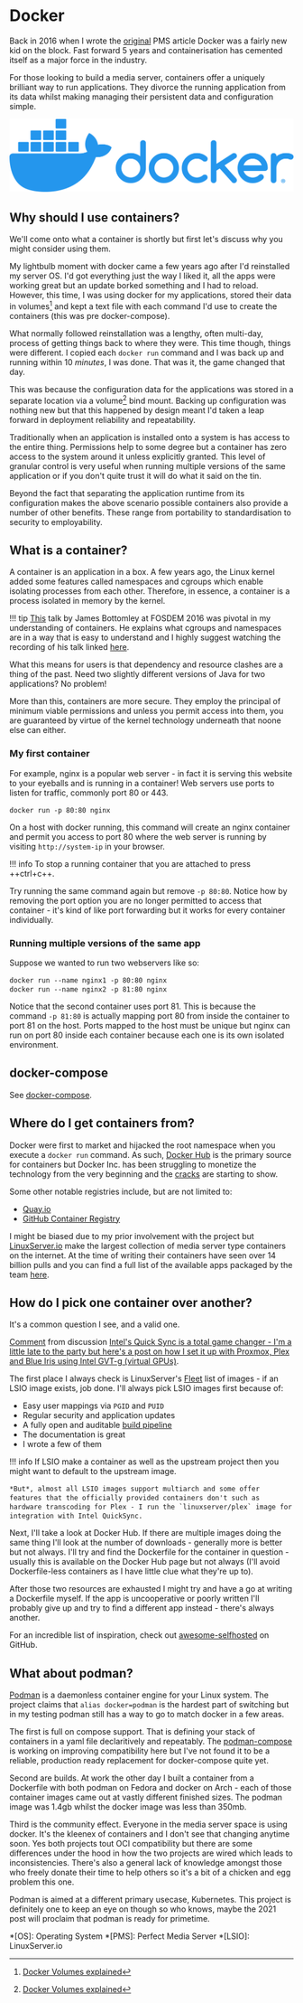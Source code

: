 # Docker

Back in 2016 when I wrote the [original](https://blog.linuxserver.io/2016/02/02/the-perfect-media-server-2016/) PMS article Docker was a fairly new kid on the block. Fast forward 5 years and containerisation has cemented itself as a major force in the industry.

For those looking to build a media server, containers offer a uniquely brilliant way to run applications. They divorce the running application from its data whilst making managing their persistent data and configuration simple.

![docker-log](../images/docker-logo-horizontal.png)

## Why should I use containers?

We'll come onto what a container is shortly but first let's discuss why you might consider using them.

My lightbulb moment with docker came a few years ago after I'd reinstalled my server OS. I'd got everything just the way I liked it, all the apps were working great but an update borked something and I had to reload. However, this time, I was using docker for my applications, stored their data in volumes[^1] and kept a text file with each command I'd use to create the containers (this was pre docker-compose).

What normally followed reinstallation was a lengthy, often multi-day, process of getting things back to where they were. This time though, things were different. I copied each `docker run` command and I was back up and running within 10 *minutes*, I was done. That was it, the game changed that day.

This was because the configuration data for the applications was stored in a separate location via a volume[^1] bind mount. Backing up configuration was nothing new but that this happened by design meant I'd taken a leap forward in deployment reliability and repeatability.

Traditionally when an application is installed onto a system is has access to the entire thing. Permissions help to some degree but a container has zero access to the system around it unless explicitly granted. This level of granular control is very useful when running multiple versions of the same application or if you don't quite trust it will do what it said on the tin.

Beyond the fact that separating the application runtime from its configuration makes the above scenario possible containers also provide a number of other benefits. These range from portability to standardisation to security to employability.

## What is a container?

A container is an application in a box. A few years ago, the Linux kernel added some features called namespaces and cgroups which enable isolating processes from each other. Therefore, in essence, a container is a process isolated in memory by the kernel.

!!! tip
    [This](https://archive.fosdem.org/2016/schedule/event/namespaces_and_cgroups/) talk by James Bottomley at FOSDEM 2016 was pivotal in my understanding of containers. He explains what cgroups and namespaces are in a way that is easy to understand and I highly suggest watching the recording of his talk linked [here](https://archive.fosdem.org/2016/schedule/event/namespaces_and_cgroups/).

What this means for users is that dependency and resource clashes are a thing of the past. Need two slightly different versions of Java for two applications? No problem!

More than this, containers are more secure. They employ the principal of minimum viable permissions and unless you permit access into them, you are guaranteed by virtue of the kernel technology underneath that noone else can either. 

### My first container

For example, nginx is a popular web server - in fact it is serving this website to your eyeballs and is running in a container! Web servers use ports to listen for traffic, commonly port 80 or 443.

    docker run -p 80:80 nginx

On a host with docker running, this command will create an nginx container and permit you access to port 80 where the web server is running by visiting `http://system-ip` in your browser.

!!! info
    To stop a running container that you are attached to press ++ctrl+c++.

Try running the same command again but remove `-p 80:80`. Notice how by removing the port option you are no longer permitted to access that container - it's kind of like port forwarding but it works for every container individually.

### Running multiple versions of the same app

Suppose we wanted to run two webservers like so:

    docker run --name nginx1 -p 80:80 nginx
    docker run --name nginx2 -p 81:80 nginx

Notice that the second container uses port 81. This is because the command `-p 81:80` is actually mapping port 80 from inside the container to port 81 on the host. Ports mapped to the host must be unique but nginx can run on port 80 inside each container because each one is its own isolated environment.

## docker-compose

See [docker-compose](docker-compose.md).

## Where do I get containers from?

Docker were first to market and hijacked the root namespace when you execute a `docker run` command. As such, [Docker Hub](https://hub.docker.com/) is the primary source for containers but Docker Inc. has been struggling to monetize the technology from the very beginning and the [cracks](https://www.docker.com/blog/what-you-need-to-know-about-upcoming-docker-hub-rate-limiting/) are starting to show.

Some other notable registries include, but are not limited to:

* [Quay.io](https://quay.io/)
* [GitHub Container Registry](https://github.com/features/packages)

I might be biased due to my prior involvement with the project but [LinuxServer.io](https://linuxserver.io) make the largest collection of media server type containers on the internet. At the time of writing their containers have seen over 14 billion pulls and you can find a full list of the available apps packaged by the team [here](https://fleet.linuxserver.io/).

## How do I pick one container over another?

It's a common question I see, and a valid one.

<div class="reddit-embed" data-embed-media="www.redditmedia.com" data-embed-parent="false" data-embed-live="false" data-embed-uuid="ab15371c-d825-4747-ab1b-1451c2d8b65e" data-embed-created="2020-12-28T01:30:18.316Z"><a href="https://www.reddit.com/r/selfhosted/comments/kece3p/intels_quick_sync_is_a_total_game_changer_im_a/gg4oerh/">Comment</a> from discussion <a href="https://www.reddit.com/r/selfhosted/comments/kece3p/intels_quick_sync_is_a_total_game_changer_im_a/">Intel&#x27;s Quick Sync is a total game changer - I&#x27;m a little late to the party but here&#x27;s a post on how I set it up with Proxmox, Plex and Blue Iris using Intel GVT-g (virtual GPUs)</a>.</div><script async src="https://www.redditstatic.com/comment-embed.js"></script>

The first place I always check is LinuxServer's [Fleet](https://fleet.linuxserver.io/) list of images - if an LSIO image exists, job done. I'll always pick LSIO images first because of:

* Easy user mappings via `PGID` and `PUID`
* Regular security and application updates
* A fully open and auditable [build pipeline](https://ci.linuxserver.io)
* The documentation is great
* I wrote a few of them

!!! info
    If LSIO make a container as well as the upstream project then you might want to default to the upstream image. 
    
    *But*, almost all LSIO images support multiarch and some offer features that the officially provided containers don't such as hardware transcoding for Plex - I run the `linuxserver/plex` image for integration with Intel QuickSync.

Next, I'll take a look at Docker Hub. If there are multiple images doing the same thing I'll look at the number of downloads - generally more is better but not always. I'll try and find the Dockerfile for the container in question - usually this is available on the Docker Hub page but not always (I'll avoid Dockerfile-less containers as I have little clue what they're up to).

After those two resources are exhausted I might try and have a go at writing a Dockerfile myself. If the app is uncooperative or poorly written I'll probably give up and try to find a different app instead - there's always another.

For an incredible list of inspiration, check out [awesome-selfhosted](https://github.com/awesome-selfhosted/awesome-selfhosted) on GitHub.

## What about podman?

[Podman](https://podman.io) is a daemonless container engine for your Linux system. The project claims that `alias docker=podman` is the hardest part of switching but in my testing podman still has a way to go to match docker in a few areas.

The first is full on compose support. That is defining your stack of containers in a yaml file declaritively and repeatably. The [podman-compose](https://github.com/containers/podman-compose) is working on improving compatibility here but I've not found it to be a reliable, production ready replacement for docker-compose quite yet.

Second are builds. At work the other day I built a container from a Dockerfile with both podman on Fedora and docker on Arch - each of those container images came out at vastly different finished sizes. The podman image was 1.4gb whilst the docker image was less than 350mb.

Third is the community effect. Everyone in the media server space is using docker. It's the kleenex of containers and I don't see that changing anytime soon. Yes both projects tout OCI compatibility but there are some differences under the hood in how the two projects are wired which leads to inconsistencies. There's also a general lack of knowledge amongst those who freely donate their time to help others so it's a bit of a chicken and egg problem this one.

Podman is aimed at a different primary usecase, Kubernetes. This project is definitely one to keep an eye on though so who knows, maybe the 2021 post will proclaim that podman is ready for primetime.

*[OS]: Operating System
*[PMS]: Perfect Media Server
*[LSIO]: LinuxServer.io

[^1]: [Docker Volumes explained](https://docs.docker.com/storage/volumes/)
